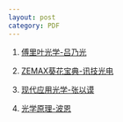 ```yaml
---
layout: post
category: PDF
---
```


1. [傅里叶光学-吕乃光](../pdf/FourierOptics.pdf)

2. [ZEMAX葵花宝典-讯技光电](../pdf/ZEMAX葵花宝典.pdf)
3. [现代应用光学-张以谟](../pdf/现代应用光学.pdf)
4. [光学原理-波恩](../pdf/光学原理-波恩.pdf)